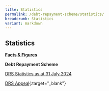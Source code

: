 ```yaml
---
title: Statistics
permalink: /debt-repayment-scheme/statistics/
breadcrumb: Statistics
variant: markdown
---
```

**Statistics**
---

<u><b>Facts &amp; Figures</b></u>

**Debt Repayment Scheme**

[DRS Statistics as at 31 July 2024](/files/DRS%20Statistics%20/DRSStatsforWebsiteasat31Jul2024.pdf)

[DRS Appeal](/files/DRSAppeal.pdf){:target="_blank"}